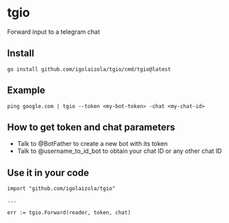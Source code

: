 # tgio

Forward input to a telegram chat

## Install

```
go install github.com/igolaizola/tgio/cmd/tgio@latest
```

## Example

```
ping google.com | tgio --token <my-bot-token> -chat <my-chat-id>
```

## How to get token and chat parameters

 - Talk to @BotFather to create a new bot with its token
 - Talk to @username_to_id_bot to obtain your chat ID or any other chat ID

## Use it in your code

```
import "github.com/igolaizola/tgio"

...

err := tgio.Forward(reader, token, chat)
```
